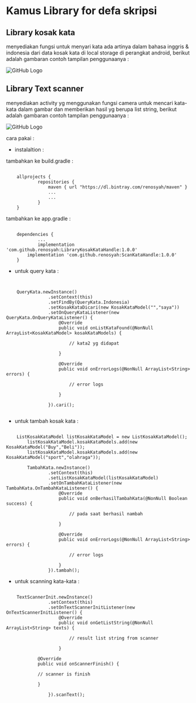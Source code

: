 # Kamus Library for defa skripsi

## Library kosak kata

menyediakan fungsi untuk menyari kata ada artinya dalam bahasa inggris & indonesia
dari data kosak kata di local storage di perangkat android, berikut adalah gambaran
contoh tampilan penggunaanya : 

![GitHub Logo](/image/kosakKata_1.jpg)






## Library Text scanner

menyediakan activity yg menggunakan fungsi camera untuk mencari kata-kata dalam
gambar dan memberikan hasil yg berupa list string, berikut adalah gambaran
contoh tampilan penggunaanya : 


![GitHub Logo](/image/textScanner.jpg)





cara pakai : 

* instalaltion : 

tambahkan ke build.gradle :
```

	allprojects {
    		repositories {
        		maven { url "https://dl.bintray.com/renosyah/maven" }
        		...
       			...
    		}
	}

```


tambahkan ke app.gradle :
```

	dependencies {
    		...	
    		implementation 'com.github.renosyah:LibraryKosakKataHandle:1.0.0'
		implementation 'com.github.renosyah:ScanKataHandle:1.0.0'
	}

```


* untuk query kata : 

```


	QueryKata.newInstance()
                .setContext(this)
                .setFindBy(QueryKata.Indonesia)
                .setKosakKataDicari(new KosakKataModel("","saya"))
                .setOnQueryKataListener(new QueryKata.OnQueryKataListener() {
                    @Override
                    public void onListKataFound(@NonNull ArrayList<KosakKataModel> kosakKataModels) {
                     
                        // kata2 yg didapat
                        
                    }

                    @Override
                    public void onErrorLogs(@NonNull ArrayList<String> errors) {
                        
                        // error logs
                        
                    }
                    
                }).cari();


```

* untuk tambah kosak kata : 

```

	ListKosakKataModel listKosakKataModel = new ListKosakKataModel();
        listKosakKataModel.kosakKataModels.add(new KosakKataModel("Buy","Beli"));
        listKosakKataModel.kosakKataModels.add(new KosakKataModel("sport","olahraga"));
        
        TambahKata.newInstance()
                .setContext(this)
                .setListKosakKataModel(listKosakKataModel)
                .setOnTambahKataListener(new TambahKata.OnTambahKataListener() {
                    @Override
                    public void onBerhasilTambahKata(@NonNull Boolean success) {
                        
                        // pada saat berhasil nambah
                        
                    }

                    @Override
                    public void onErrorLogs(@NonNull ArrayList<String> errors) {

                        // error logs
                        
                    }
                }).tambah();

```


* untuk scanning kata-kata : 

```

	TextScannerInit.newInstance()
                .setContext(this)
                .setOnTextScannerInitListener(new OnTextScannerInitListener() {
                    @Override
                    public void onGetListString(@NonNull ArrayList<String> texts) {
                        
                        // result list string from scanner
                        
                    }

		    @Override
		    public void onScannerFinish() {
			
			// scanner is finish

		    }

                }).scanText();

```




